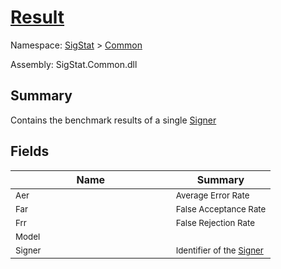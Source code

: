# [Result](./Result.md)

Namespace: [SigStat]() > [Common](./README.md)

Assembly: SigStat.Common.dll

## Summary
Contains the benchmark results of a single [Signer](https://github.com/hargitomi97/sigstat/blob/master/docs/md/SigStat/Common/Signer.md)

## Fields

| Name | Summary | 
| --- | --- | 
| <sub>Aer</sub><img width=200/>| <sub>Average Error Rate</sub>| <br>
| <sub>Far</sub><img width=200/>| <sub>False Acceptance Rate</sub>| <br>
| <sub>Frr</sub><img width=200/>| <sub>False Rejection Rate</sub>| <br>
| <sub>Model</sub><img width=200/>| <sub></sub>| <br>
| <sub>Signer</sub><img width=200/>| <sub>Identifier of the [Signer](https://github.com/hargitomi97/sigstat/blob/master/docs/md/SigStat/Common/Result.md)</sub>| <br>


